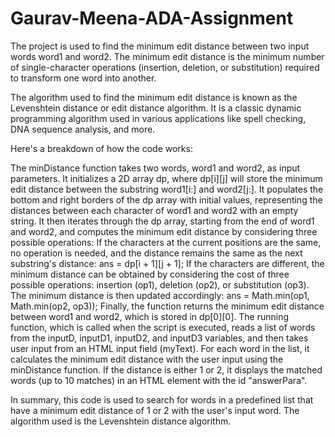 # Gaurav-Meena-ADA-Assignment
The project is used to find the minimum edit distance between two input words word1 and word2. The minimum edit distance is the minimum number of single-character operations (insertion, deletion, or substitution) required to transform one word into another.

The algorithm used to find the minimum edit distance is known as the Levenshtein distance or edit distance algorithm. It is a classic dynamic programming algorithm used in various applications like spell checking, DNA sequence analysis, and more.

Here's a breakdown of how the code works:

The minDistance function takes two words, word1 and word2, as input parameters.
It initializes a 2D array dp, where dp[i][j] will store the minimum edit distance between the substring word1[i:] and word2[j:].
It populates the bottom and right borders of the dp array with initial values, representing the distances between each character of word1 and word2 with an empty string.
It then iterates through the dp array, starting from the end of word1 and word2, and computes the minimum edit distance by considering three possible operations:
If the characters at the current positions are the same, no operation is needed, and the distance remains the same as the next substring's distance: ans = dp[i + 1][j + 1];
If the characters are different, the minimum distance can be obtained by considering the cost of three possible operations: insertion (op1), deletion (op2), or substitution (op3). The minimum distance is then updated accordingly: ans = Math.min(op1, Math.min(op2, op3));
Finally, the function returns the minimum edit distance between word1 and word2, which is stored in dp[0][0].
The running function, which is called when the script is executed, reads a list of words from the inputD, inputD1, inputD2, and inputD3 variables, and then takes user input from an HTML input field (myText). For each word in the list, it calculates the minimum edit distance with the user input using the minDistance function. If the distance is either 1 or 2, it displays the matched words (up to 10 matches) in an HTML element with the id "answerPara".

In summary, this code is used to search for words in a predefined list that have a minimum edit distance of 1 or 2 with the user's input word. The algorithm used is the Levenshtein distance algorithm.
